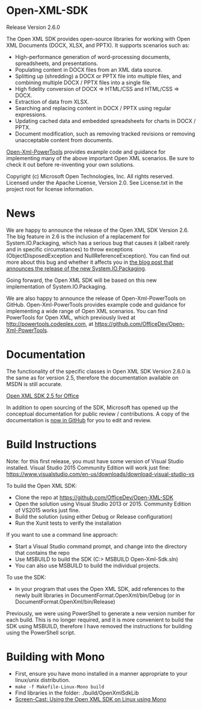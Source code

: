 Open-XML-SDK
============

Release Version 2.6.0

The Open XML SDK provides open-source libraries for working with Open XML
Documents (DOCX, XLSX, and PPTX).  It supports scenarios such as:
- High-performance generation of word-processing documents, spreadsheets, and presentations.
- Populating content in DOCX files from an XML data source.
- Splitting up (shredding) a DOCX or PPTX file into multiple files, and combining
  multiple DOCX / PPTX files into a single file.
- High fidelity conversion of DOCX => HTML/CSS and HTML/CSS => DOCX.
- Extraction of data from XLSX.
- Searching and replacing content in DOCX / PPTX using regular expressions.
- Updating cached data and embedded spreadsheets for charts in DOCX / PPTX.
- Document modification, such as removing tracked revisions or removing
  unacceptable content from documents.

[Open-Xml-PowerTools](https://github.com/OfficeDev/Open-Xml-PowerTools) provides example code and guidance for implementing many of the above important Open XML scenarios.  Be sure to check it out
before re-inventing your own solutions.

Copyright (c) Microsoft Open Technologies, Inc.  All rights reserved.
Licensed under the Apache License, Version 2.0.
See License.txt in the project root for license information.

News
====
We are happy to announce the release of the Open XML SDK Version 2.6.  The
big feature in 2.6 is the inclusion of a replacement for System.IO.Packaging, which
has a serious bug that causes it (albeit rarely and in specific circumstances)
to throw exceptions (ObjectDisposedException and NullReferenceException).  You can
find out more about this bug and whether it affects you in [the blog post that announces the release of the new System.IO.Packaging](http://openxmldeveloper.org/blog/b/openxmldeveloper/archive/2015/06/29/announcing-the-release-of-a-new-system-io-packaging-implementation.aspx).

Going forward, the Open XML SDK will be based on this new implementation of System.IO.Packaging.

We are also happy to announce the release of Open-Xml-PowerTools on GitHub.  Open-Xml-PowerTools provides
example code and guidance for implementing a wide range of Open XML scenarios.  You can find PowerTools for Open XML, which previously lived at http://powertools.codeplex.com,
at https://github.com/OfficeDev/Open-Xml-PowerTools.

Documentation
=============

The functionality of the specific classes in Open XML SDK Version 2.6.0 is the same as for version 2.5, therefore
the documentation available on MSDN is still accurate.

[Open XML SDK 2.5 for Office](http://msdn.microsoft.com/en-us/library/office/bb448854.aspx)

In addition to open sourcing of the SDK, Microsoft has opened up the
conceptual documentation for public review / contributions.  A copy of
the documentation is [now in GitHub](https://github.com/OfficeDev/office-content) for you to edit and review.

Build Instructions
==================

Note: for this first release, you must have some version of Visual Studio
installed.  Visual Studio 2015 Community Edition will work just fine:
https://www.visualstudio.com/en-us/downloads/download-visual-studio-vs

To build the Open XML SDK:
- Clone the repo at https://github.com/OfficeDev/Open-XML-SDK
- Open the solution using Visual Studio 2013 or 2015.  Community Edition of VS2015 works just fine.
- Build the solution (using either Debug or Release configuration)
- Run the Xunit tests to verify the installation

If you want to use a command line approach:
- Start a Visual Studio command prompt, and change into the directory that contains the repo
- Use MSBUILD to build the SDK  (C:> MSBUILD Open-Xml-Sdk.sln)
- You can also use MSBUILD to build the individual projects.

To use the SDK:
- In your program that uses the Open XML SDK, add references to the newly built libraries in DocumentFormat.OpenXml/bin/Debug (or in DocumentFormat.OpenXml/bin/Release)

Previously, we were using PowerShell to generate a new version number for each build.  This is no longer required, and it is more convenient to build the SDK using MSBUILD, therefore I have removed the instructions for building using the PowerShell script.

Building with Mono
=================
- First, ensure you have mono installed in a manner appropriate to your linux/unix distribution.
- `make -f Makefile-Linux-Mono build`
- Find libraries in the folder: ./build/OpenXmlSdkLib
- [Screen-Cast: Using the Open XML SDK on Linux using Mono](http://openxmldeveloper.org/blog/b/openxmldeveloper/archive/2014/07/03/screen-cast-using-open-xml-sdk-on-linux-using-mono.aspx)
